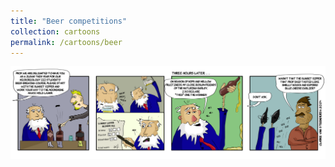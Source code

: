 ```yaml
---
title: "Beer competitions"
collection: cartoons
permalink: /cartoons/beer
---
```


![](/images/beer.png)

